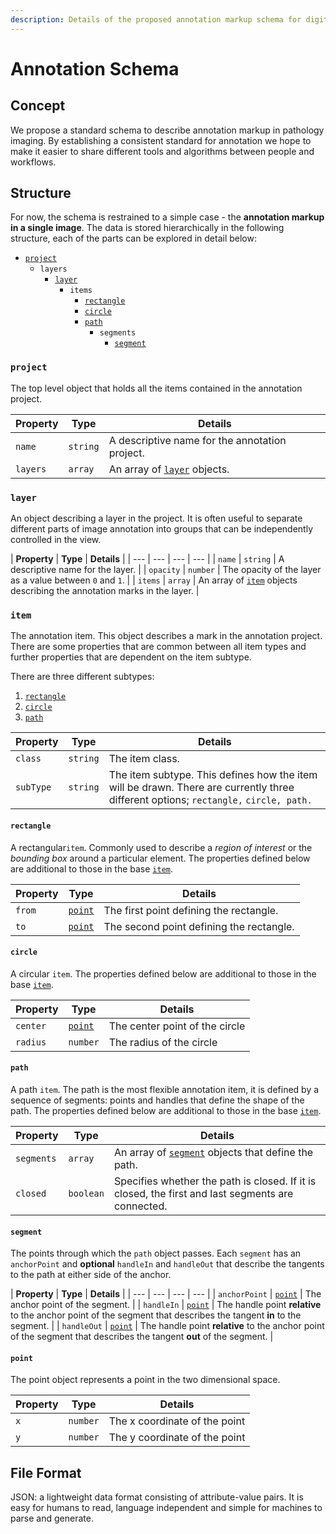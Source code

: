 ```yaml
---
description: Details of the proposed annotation markup schema for digital pathology.
---
```


# Annotation Schema

## Concept

We propose a standard schema to describe annotation markup in pathology imaging. By establishing a consistent standard for annotation we hope to make it easier to share different tools and algorithms between people and workflows.

##  Structure

For now, the schema is restrained to a simple case -  the **annotation markup in a single image**. The data is stored hierarchically in the following structure, each of the parts can be explored in detail below: 

* [`project`](annotation-schema.md#project) 
  * `layers`
    * [`layer`](annotation-schema.md#layer)
      * `items`
        * [`rectangle`](annotation-schema.md#rectangle)
        * [`circle`](annotation-schema.md#circle)
        * [`path`](annotation-schema.md#path)
          * `segments`
            * [`segment`](annotation-schema.md#segment)

### `project`

The top level object that holds all the items contained in the annotation project.  

| **Property** | **Type** | **Details** |
| --- | --- | --- |
| `name` | `string` | A descriptive name for the annotation project. |
| `layers` | `array` | An array of [`layer`](annotation-schema.md#layer) objects.  |

### `layer`

An object describing a layer in the project. It is often useful to separate different parts of image annotation into groups that can be independently controlled in the view.  

| **Property** | **Type** | **Details** |
| --- | --- | --- | --- |
| `name` | `string` | A descriptive name for the layer.  |
| `opacity` | `number` | The opacity of the layer as a value between `0` and `1`.  |
| `items` | `array` | An array of [`item`](annotation-schema.md#item) objects describing the annotation marks in the layer.  |

### `item`

The annotation item.  This object describes a mark in the annotation project. There are some properties that are common between all item types and further properties that are dependent on the item subtype. 

There are three different subtypes: 

1. [`rectangle`](annotation-schema.md#rectangle)
2. [`circle`](annotation-schema.md#circle)
3. [`path`](annotation-schema.md#path)  

| **Property** | **Type** | **Details** |
| --- | --- | --- |
| `class` | `string` | The item class. |
| `subType` | `string` | The item subtype. This defines how the item will be drawn. There are currently three different options; `rectangle,` `circle, path.`   |

#### `rectangle`

A rectangular`item`. Commonly used to describe a _region of interest_ or the _bounding box_ around a particular element. The properties defined below are additional to those in the base [`item`](annotation-schema.md#item). 

| **Property** | **Type** | **Details** |
| --- | --- | --- |
| `from` | [`point`](annotation-schema.md#point) | The first point defining the rectangle.  |
| `to` | [`point`](annotation-schema.md#point) | The second point defining the rectangle. |

#### `circle`

A circular `item`. The properties defined below are additional to those in the base [`item`](annotation-schema.md#item). 

| **Property** | **Type** | **Details** |
| --- | --- | --- |
| `center` | [`point`](annotation-schema.md#point) | The center point of the circle |
| `radius` | `number` | The radius of the circle |

#### `path`

A path `item`. The path is the most flexible annotation item, it is defined by a sequence of segments: points and handles that define the shape of the path. The properties defined below are additional to those in the base [`item`](annotation-schema.md#item).

| **Property** | **Type** | **Details** |
| --- | --- | --- |
| `segments` | `array` | An array of [`segment`](annotation-schema.md#segment) objects that define the path. |
| `closed` | `boolean` | Specifies whether the path is closed. If it is closed, the first and last segments are connected. |

#### `segment`

The points through which the `path` object passes. Each `segment` has an `anchorPoint` and **optional** `handleIn` and `handleOut` that describe the tangents to the path at either side of the anchor. 

| **Property** | **Type** | **Details** |
| --- | --- | --- | --- |
| `anchorPoint` | [`point`](annotation-schema.md#point) | The anchor point of the segment. |
| `handleIn` | [`point`](annotation-schema.md#point) | The handle point **relative** to the anchor point of the segment that describes the tangent **in** to the segment. |
| `handleOut` | [`point`](annotation-schema.md#point) | The handle point **relative** to the anchor point of the segment that describes the tangent **out** of the segment. |



#### `point`

The point object represents a point in the two dimensional space.

| **Property** | **Type** | **Details** |
| --- | --- | --- |
| `x` | `number` | The x coordinate of the point |
| `y` | `number` | The y coordinate of the point |

## File Format

JSON: a lightweight data format consisting of attribute-value pairs. It is easy for humans to read, language independent and simple for machines to parse and generate.



